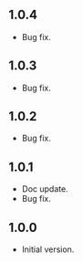 ## 1.0.4

- Bug fix.  

## 1.0.3

- Bug fix.  

## 1.0.2

- Bug fix.  

## 1.0.1

- Doc update.  
- Bug fix.  

## 1.0.0

- Initial version.  
